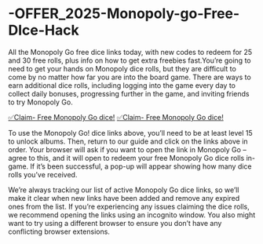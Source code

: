 # -OFFER_2025-Monopoly-go-Free-DIce-Hack
All the Monopoly Go free dice links today, with new codes to redeem for 25 and 30 free rolls, plus info on how to get extra freebies fast.You’re going to need to get your hands on Monopoly dice rolls, but they are difficult to come by no matter how far you are into the board game. There are ways to earn additional dice rolls, including logging into the game every day to collect daily bonuses, progressing further in the game, and inviting friends to try Monopoly Go.

[✅Claim- Free Monopoly Go dice!](https://affiluno.com/monopoly1/)
[✅Claim- Free Monopoly Go dice!](https://affiluno.com/monopoly1/)

To use the Monopoly Go! dice links above, you’ll need to be at least level 15 to unlock albums. Then, return to our guide and click on the links above in order.
Your browser will ask if you want to open the link in Monopoly Go – agree to this, and it will open to redeem your free Monopoly Go dice rolls in-game. If it’s been successful, a pop-up will appear showing how many dice rolls you’ve received.

We’re always tracking our list of active Monopoly Go dice links, so we’ll make it clear when new links have been added and remove any expired ones from the list. If you’re experiencing any issues claiming the dice rolls, we recommend opening the links using an incognito window. You also might want to try using a different browser to ensure you don’t have any conflicting browser extensions.


